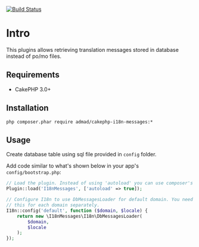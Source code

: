 [![Build Status](https://travis-ci.org/ADmad/cakephp-i18n-messages.png?branch=master)](https://travis-ci.org/ADmad/cakephp-i18n-messages)

# Intro

This plugins allows retrieving translation messages stored in database instead
of po/mo files.

## Requirements

* CakePHP 3.0+

## Installation

`php composer.phar require admad/cakephp-i18n-messages:*`

## Usage

Create database table using sql file provided in `config` folder.

Add code similar to what's shown below in your app's `config/bootstrap.php`:

```php
// Load the plugin. Instead of using 'autoload' you can use composer's autoloader too.
Plugin::load('I18nMessages', ['autoload' => true]);

// Configure I18n to use DbMessagesLoader for default domain. You need to do
// this for each domain separately.
I18n::config('default', function ($domain, $locale) {
	return new \I18nMessages\I18n\DbMessagesLoader(
		$domain,
		$locale
	);
});
```
